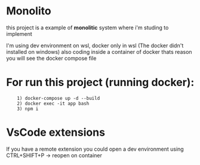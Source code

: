 # Monolito 

this project is a example of __monolitic__ system where i'm studing to implement

I'm using dev environment on wsl, docker only in wsl (The docker didn't installed on windows)
also coding inside a container of docker thats reason you will see the docker compose file

# For run this project (running docker): 

```
    1) docker-compose up -d --build
    2) docker exec -it app bash
    3) npm i
```
# VsCode extensions

If you have a remote extension you could open a dev environment using CTRL+SHIFT+P -> reopen on container
